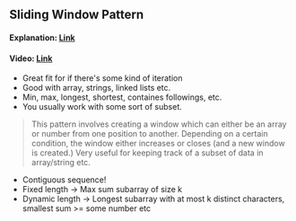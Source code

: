 ## Sliding Window Pattern
#### Explanation: [Link](https://medium.datadriveninvestor.com/javascript-algorithm-2-sliding-window-66622c7cb4f8)
#### Video: [Link](https://www.youtube.com/watch?v=MK-NZ4hN7rs)
* Great fit for if there's some kind of iteration
* Good with array, strings, linked lists etc.
* Min, max, longest, shortest, containes followings, etc.
* You usually work with some sort of subset.

> This pattern involves creating a window which can either be an array or number from one position to another. Depending on a certain condition, the window either increases or closes (and a new window is created.) Very useful for keeping track of a subset of data in array/string etc.



- Contiguous sequence!
- Fixed length -> Max sum subarray of size k
- Dynamic length -> Longest subarray with at most k distinct characters, smallest sum >= some number etc